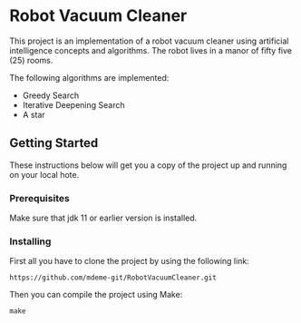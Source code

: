 # Robot Vacuum Cleaner

This project is an implementation of a robot vacuum cleaner using artificial intelligence concepts and algorithms. The robot lives in a manor of fifty five (25) rooms. 

The following algorithms are implemented:

- Greedy Search
- Iterative Deepening Search
- A star

## Getting Started

These instructions below will get you a copy of the project up and running on your local hote.

### Prerequisites

Make sure that jdk 11 or earlier version is installed.

### Installing

First all you have to clone the project by using the following link:

```
https://github.com/mdeme-git/RobotVacuumCleaner.git
```

Then you can compile the project using Make:

```
make
```
